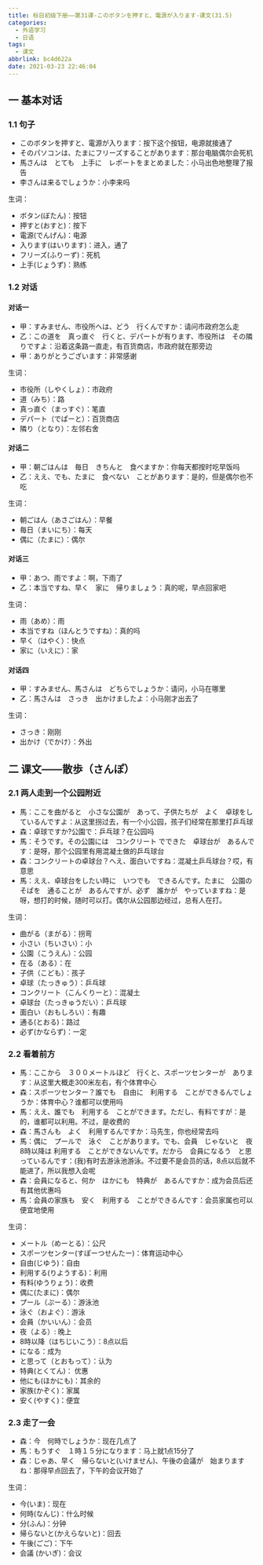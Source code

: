 ```yaml
---
title: 标日初级下册——第31课-このボタンを押すと、電源が入ります-课文(31.5)
categories:
  - 外语学习
  - 日语
tags:
  - 课文
abbrlink: bc4d622a
date: 2021-03-23 22:46:04
---
```

## 一 基本对话

### 1.1 句子

* このボタンを押すと、電源が入ります：按下这个按钮，电源就接通了
* そのパソコンは、たまにフリーズすることがあります：那台电脑偶尔会死机
* 馬さんは　とても　上手に　レポートをまとめました：小马出色地整理了报告
* 李さんは来るでしょうか：小李来吗

<!--more-->

生词：

* ボタン(ぼたん)：按钮
* 押すと(おすと)：按下
* 電源(でんげん)：电源
* 入ります(はいります)：进入，通了
* フリーズ(ふりーず)：死机
* 上手(じょうず)：熟练

### 1.2 对话

#### 对话一

* 甲：すみません、市役所へは、どう　行くんですか：请问市政府怎么走
* 乙：この道を　真っ直ぐ　行くと、デパートが有ります、市役所は　その隣りですよ：沿着这条路一直走，有百货商店，市政府就在那旁边
* 甲：ありがとうございます：非常感谢

生词：

* 市役所（しやくしょ）：市政府
* 道（みち）：路
* 真っ直ぐ（まっすぐ）：笔直
* デパート（でぱーと）：百货商店
* 隣り（となり）：左邻右舍

#### 对话二

* 甲：朝ごはんは　毎日　きちんと　食べますか：你每天都按时吃早饭吗
* 乙：ええ、でも、たまに　食べない　ことがあります：是的，但是偶尔也不吃

生词：

* 朝ごはん（あさごはん）：早餐
* 毎日（まいにち）：每天
* 偶に（たまに）：偶尔

####  对话三

* 甲：あつ、雨ですよ：啊，下雨了
* 乙：本当ですね、早く　家に　帰りましょう：真的呢，早点回家吧

生词：

* 雨（あめ）：雨
* 本当ですね（ほんとうですね）：真的吗
* 早く（はやく）：快点
* 家に（いえに）：家

#### 对话四

* 甲：すみません、馬さんは　どちらでしょうか：请问，小马在哪里
* 乙：馬さんは　さっき　出かけましたよ：小马刚才出去了

生词：

* さっき：刚刚
* 出かけ（でかけ）：外出

## 二 课文——散歩（さんぽ）

### 2.1 两人走到一个公园附近

* 馬：ここを曲がると　小さな公園が　あって、子供たちが　よく　卓球をしているんですよ：从这里拐过去，有一个小公园，孩子们经常在那里打乒乓球
* 森：卓球ですか?公園で：乒乓球？在公园吗
* 馬：そうです。その公園には　コンクリート でできた　卓球台が　あるんです：是呀，那个公园里有用混凝土做的乒乓球台
* 森：コンクリートの卓球台？へえ、面白いですね：混凝土乒乓球台？哎，有意思
* 馬：ええ、卓球台をしたい時に　いつでも　できるんです。たまに　公園のそばを　通ることが　あるんですが、必ず　誰かが　やっていますね：是呀，想打的时候，随时可以打。偶尔从公园那边经过，总有人在打。

生词：　

* 曲がる（まがる）：拐弯
* 小さい（ちいさい）：小
* 公園（こうえん）：公园
* 在る（ある）：在
* 子供（こども）：孩子
* 卓球（たっきゅう）：乒乓球
* コンクリート（こんくりーと）：混凝土
* 卓球台（たっきゅうだい）：乒乓球
* 面白い（おもしろい）：有趣
* 通る(とおる)：路过
* 必ず(かならず)：一定

### 2.2 看着前方

* 馬：ここから　３００メートルほど　行くと、スポーツセンターが　あります：从这里大概走300米左右，有个体育中心
* 森：スポーツセンター？誰でも　自由に　利用する　ことができるんでしょうか：体育中心？谁都可以使用吗
* 馬：ええ、誰でも　利用する　ことができます。ただし、有料ですが：是的，谁都可以利用。不过，是收费的
* 森：馬さんも　よく　利用するんですか：马先生，你也经常去吗
* 馬：偶に　プールで　泳ぐ　ことがあります。でも、会員　じゃないと　夜8時以降は 利用する　ことができないんです。だから　会員になるう　と思っているんです：(我)有时去游泳池游泳。不过要不是会员的话，8点以后就不能进了，所以我想入会呢
* 森：会員になると、何か　ほかにも　特典が　あるんですか：成为会员后还有其他优惠吗
* 馬：会員の家族も　安く　利用する　ことができるんです：会员家属也可以便宜地使用

生词：

* メートル（めーとる）：公尺
* スポーツセンター(すぽーつせんたー)：体育运动中心
* 自由(じゆう)：自由
* 利用する(りようする)：利用
* 有料(ゆうりょう)：收费
* 偶に(たまに)：偶尔
* プール（ぷーる）：游泳池
* 泳ぐ（およぐ）：游泳
* 会員（かいいん）：会员
* 夜（よる）: 晚上
* 8時以降（はちじいこう）：8点以后
* になる：成为
* と思って（とおもって）：认为
* 特典(とくてん)： 优惠  
* 他にも(ほかにも)：其余的
* 家族(かぞく)：家属
* 安く(やすく)：便宜

### 2.3 走了一会

* 森：今　何時でしょうか：现在几点了
* 馬：もうすぐ　１時１５分になります：马上就1点15分了
* 森：じゃあ、早く　帰らないと(いけません)、午後の会議が　始まりますね：那得早点回去了，下午的会议开始了

生词：

* 今(いま)：现在
* 何時(なんじ)：什么时候
* 分(ふん)：分钟
* 帰らないと(かえらないと)：回去
* 午後(ごご)：下午
* 会議 (かいぎ)：会议